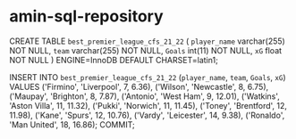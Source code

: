 # amin-sql-repository

CREATE TABLE `best_premier_league_cfs_21_22` (
  `player_name` varchar(255) NOT NULL,
  `team` varchar(255) NOT NULL,
  `Goals` int(11) NOT NULL,
  `xG` float NOT NULL
 ) ENGINE=InnoDB DEFAULT CHARSET=latin1;
 
 INSERT INTO `best_premier_league_cfs_21_22` (`player_name`, `team`, `Goals`, `xG`) VALUES
('Firmino', 'Liverpool', 7, 6.36),
('Wilson', 'Newcastle', 8, 6.75),
('Maupay', 'Brighton', 8, 7.87),
('Antonio', 'West Ham', 9, 12.01),
('Watkins', 'Aston Villa', 11, 11.32),
('Pukki', 'Norwich', 11, 11.45),
('Toney', 'Brentford', 12, 11.98),
('Kane', 'Spurs', 12, 10.76),
('Vardy', 'Leicester', 14, 9.38),
('Ronaldo', 'Man United', 18, 16.86);
COMMIT;
  
